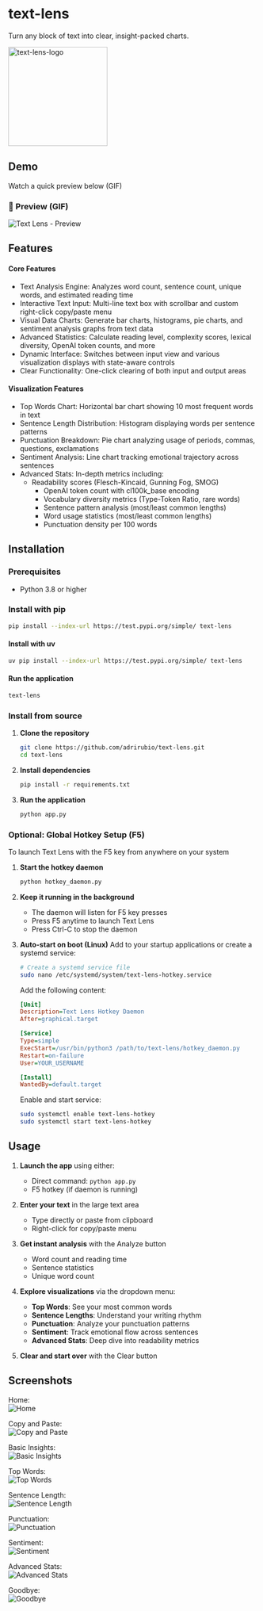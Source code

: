 # text-lens
Turn any block of text into clear, insight-packed charts.

<p align="left">
  <img src="text-lens-logo.png"
       alt="text-lens-logo"
       width="200">
</p>

## Demo

Watch a quick preview below (GIF)

### 🔹 Preview (GIF)
![Text Lens - Preview](https://github.com/adrirubio/demo-files/raw/main/text-lens-demo.gif)

## Features

#### Core Features
- Text Analysis Engine: Analyzes word count, sentence count, unique words, and estimated reading time
- Interactive Text Input: Multi-line text box with scrollbar and custom right-click copy/paste menu
- Visual Data Charts: Generate bar charts, histograms, pie charts, and sentiment analysis graphs from text data
- Advanced Statistics: Calculate reading level, complexity scores, lexical diversity, OpenAI token counts, and more
- Dynamic Interface: Switches between input view and various visualization displays with state-aware controls
- Clear Functionality: One-click clearing of both input and output areas

#### Visualization Features
- Top Words Chart: Horizontal bar chart showing 10 most frequent words in text
- Sentence Length Distribution: Histogram displaying words per sentence patterns
- Punctuation Breakdown: Pie chart analyzing usage of periods, commas, questions, exclamations
- Sentiment Analysis: Line chart tracking emotional trajectory across sentences
- Advanced Stats: In-depth metrics including:
  - Readability scores (Flesch-Kincaid, Gunning Fog, SMOG)
    - OpenAI token count with cl100k_base encoding
    - Vocabulary diversity metrics (Type-Token Ratio, rare words)
    - Sentence pattern analysis (most/least common lengths)
    - Word usage statistics (most/least common lengths)
    - Punctuation density per 100 words

## Installation

### Prerequisites
- Python 3.8 or higher

### Install with pip
```bash
pip install --index-url https://test.pypi.org/simple/ text-lens
```

#### Install with uv
```bash
uv pip install --index-url https://test.pypi.org/simple/ text-lens
```

#### Run the application
```bash
text-lens
```

### Install from source

1. **Clone the repository**
   ```bash
   git clone https://github.com/adrirubio/text-lens.git
   cd text-lens
   ```

2. **Install dependencies**
   ```bash
   pip install -r requirements.txt
   ```

3. **Run the application**
   ```bash
   python app.py
   ```

### Optional: Global Hotkey Setup (F5)

To launch Text Lens with the F5 key from anywhere on your system

1. **Start the hotkey daemon**
   ```bash
   python hotkey_daemon.py
   ```

2. **Keep it running in the background**
   - The daemon will listen for F5 key presses
   - Press F5 anytime to launch Text Lens
   - Press Ctrl-C to stop the daemon

3. **Auto-start on boot (Linux)**
   Add to your startup applications or create a systemd service:
   ```bash
   # Create a systemd service file
   sudo nano /etc/systemd/system/text-lens-hotkey.service
   ```
   Add the following content:
   ```ini
   [Unit]
   Description=Text Lens Hotkey Daemon
   After=graphical.target

   [Service]
   Type=simple
   ExecStart=/usr/bin/python3 /path/to/text-lens/hotkey_daemon.py
   Restart=on-failure
   User=YOUR_USERNAME

   [Install]
   WantedBy=default.target
   ```
   Enable and start service:
   ```bash
   sudo systemctl enable text-lens-hotkey
   sudo systemctl start text-lens-hotkey
   ```
## Usage

1. **Launch the app** using either:
    - Direct command: `python app.py`
    - F5 hotkey (if daemon is running)

2. **Enter your text** in the large text area
   - Type directly or paste from clipboard
   - Right-click for copy/paste menu

3. **Get instant analysis** with the Analyze button
   - Word count and reading time
   - Sentence statistics
   - Unique word count

4. **Explore visualizations** via the dropdown menu:
   - **Top Words**: See your most common words
   - **Sentence Lengths**: Understand your writing rhythm
   - **Punctuation**: Analyze your punctuation patterns
   - **Sentiment**: Track emotional flow across sentences
   - **Advanced Stats**: Deep dive into readability metrics

5. **Clear and start over** with the Clear button

## Screenshots

Home:<br>
![Home](https://raw.githubusercontent.com/adrirubio/demo-files/main/text-lens-screenshots/home.png)

Copy and Paste:<br>
![Copy and Paste](https://raw.githubusercontent.com/adrirubio/demo-files/main/text-lens-screenshots/copy-paste.png)

Basic Insights:<br>
![Basic Insights](https://raw.githubusercontent.com/adrirubio/demo-files/main/text-lens-screenshots/basic-insights.png)

Top Words:<br>
![Top Words](https://raw.githubusercontent.com/adrirubio/demo-files/main/text-lens-screenshots/top-words.png)

Sentence Length:<br>
![Sentence Length](https://raw.githubusercontent.com/adrirubio/demo-files/main/text-lens-screenshots/sentence-length.png)

Punctuation:<br>
![Punctuation](https://raw.githubusercontent.com/adrirubio/demo-files/main/text-lens-screenshots/punctuation.png)

Sentiment:<br>
![Sentiment](https://raw.githubusercontent.com/adrirubio/demo-files/main/text-lens-screenshots/sentiment.png)

Advanced Stats:<br>
![Advanced Stats](https://raw.githubusercontent.com/adrirubio/demo-files/main/text-lens-screenshots/advanced-stats.png)

Goodbye:<br>
![Goodbye](https://raw.githubusercontent.com/adrirubio/demo-files/main/text-lens-screenshots/goodbye.png)

